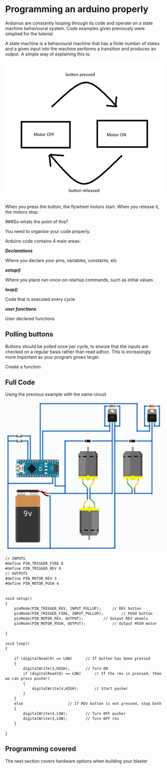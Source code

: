 
# Programming an arduino properly

Arduinos are constantly looping through its code and operate on a state machine behavioural system. Code examples given previously were simplied for the tutorial

A state machine is a behavioural machine that has a finite number of states and a given input into the machine performs a transition and produces an output. A simple way of explaining this is:

![finite state machine](/images/fsm.png)

When you press the button, the flywheel motors start. When you release it, the motors stop.

###So whats the point of this?

You need to organise your code properly.

Arduino code contains 4 main areas:

***Declarations***

Where you declare your pins, variables, constants, etc

***setup()***

Where you place run-once-on-startup commands, such as initial values

***loop()***

Code that is executed every cycle

***user functions*** 

User declared functions

## Polling buttons

Buttons should be polled once per cycle, to ensure that the inputs are checked on a regular basis rather than read adhoc. This is increasingly more important as your program grows larger. 

Create a function 

## Full Code

Using the previous example with the same circuit

![full circuit](/images/fullcircuit.png)

```
// INPUTS
#define PIN_TRIGGER_FIRE 8
#define PIN_TRIGGER_REV 9
// OUTPUTS
#define PIN_MOTOR_REV 3
#define PIN_MOTOR_PUSH 4


void setup()
{
	pinMode(PIN_TRIGGER_REV, INPUT_PULLUP);		// REV button
	pinMode(PIN_TRIGGER_FIRE, INPUT_PULLUP);		// PUSH button
	pinMode(PIN_MOTOR_REV, OUTPUT);			// Output REV wheels
	pinMode(PIN_MOTOR_PUSH, OUTPUT);			// Output PUSH motor

}

void loop()
{

	if (digitalRead(9) == LOW)		// If button has been pressed
	{
		digitalWrite(3,HIGH);		// Turn ON
		if (digitalRead(8) == LOW)		// If the rev is pressed, then we can press pusher)
		{
			digitalWrite(4,HIGH);		// Start pusher
		}
	}
	else					// If REV button is not pressed, stop both
	{
		digitalWrite(4,LOW);		// Turn OFF pusher
		digitalWrite(3,LOW);		// Turn OFF rev
	}

}

```




## Programming covered

The next section covers hardware options when building your blaster